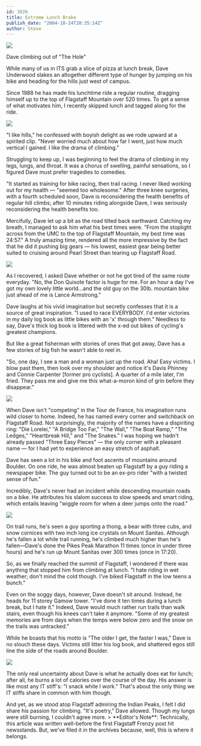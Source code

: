 ```yaml
---
id: 3026
title: Extreme Lunch Brake
publish_date: "2004-10-24T20:35:14Z"
author: Steve
---
```


![](http://lh4.ggpht.com/_zoD15FRZxcs/St-6GSjjSbI/AAAAAAAAAEA/QxbIt6-h7BE/s2400/P1010001.JPG)

Dave climbing out of "The Hole"

While many of us in ITS grab a slice of pizza at lunch break, Dave Underwood slakes an altogether different type of hunger by jumping on his bike and heading for the hills just west of campus.

Since 1988 he has made his lunchtime ride a regular routine, dragging himself up to the top of Flagstaff Mountain over 520 times. To get a sense of what motivates him, I recently skipped lunch and tagged along for the ride.

[![](http://lh3.ggpht.com/_zoD15FRZxcs/St-6HNunkXI/AAAAAAAAAEI/14mMBiijvCE/s2400/P1010002.JPG)](http://picasaweb.google.com/lh/photo/3mJL73bh7J6dbZFZ1eG5tA?feat=embedwebsite)

"I like hills," he confessed with boyish delight as we rode upward at a spirited clip. "Never worried much about how far I went, just how much vertical I gained. I like the drama of climbing."

Struggling to keep up, I was beginning to feel the drama of climbing in my legs, lungs, and throat. It was a chorus of swelling, painful sensations, so I figured Dave must prefer tragedies to comedies.

"It started as training for bike racing, then trail racing. I never liked working out for my health — "seemed too wholesome." After three knee surgeries, with a fourth scheduled soon, Dave is reconsidering the health benefits of regular hill climbs; after 10 minutes riding alongside Dave, I was seriously reconsidering the health benefits too.

Mercifully, Dave let up a bit as the road tilted back earthward. Catching my breath, I managed to ask him what his best times were. "From the stoplight across from the UMC to the top of Flagstaff Mountain, my best time was 24:57." A truly amazing time, rendered all the more impressive by the fact that he did it pushing big gears — his lowest, easiest gear being better suited to cruising around Pearl Street than tearing up Flagstaff Road.

[![](http://lh5.ggpht.com/_zoD15FRZxcs/St-6zWX49kI/AAAAAAAAAEk/jbQyeXlRk1U/s2400/P1010003.JPG)](http://picasaweb.google.com/lh/photo/7hg6y4QcPIaGOflAD2DEfQ?feat=embedwebsite)

As I recovered, I asked Dave whether or not he got tired of the same route everyday. "No, the Don Quixote factor is huge for me. For an hour a day I've got my own lovely little world…and the old guy on the 30lb. mountain bike just ahead of me is Lance Armstrong."

Dave laughs at his vivid imagination but secretly confesses that it is a source of great inspiration. "I used to race EVERYBODY. I'd enter victories in my daily log book as little bikes with an 'x' through them." Needless to say, Dave's thick log book is littered with the x-ed out bikes of cycling's greatest champions.

But like a great fisherman with stories of ones that got away, Dave has a few stories of big fish he wasn't able to reel in.

"So, one day, I see a man and a woman just up the road. Aha! Easy victims. I blow past them, then look over my shoulder and notice it's Davis Phinney and Connie Carpenter \[former pro cyclists\]. A quarter of a mile later, I'm fried. They pass me and give me this what-a-moron kind of grin before they disappear."

[![](http://lh3.ggpht.com/_zoD15FRZxcs/St-6IQWKm-I/AAAAAAAAAEQ/Z8hq_KfJ4dw/s2400/P1010005.JPG)](http://picasaweb.google.com/lh/photo/x7Ci3ls_r_Txa3aEQKrHUw?feat=embedwebsite)

When Dave isn't "competing" in the Tour de France, his imagination runs wild closer to home. Indeed, he has named every corner and switchback on Flagstaff Road. Not surprisingly, the majority of the names have a dispiriting ring: "Die Lorelei," "A Bridge Too Far," "The Wall," "The Boat Ramp," "The Ledges," "Heartbreak Hill," and "The Snakes." I was hoping we hadn't already passed "Three Easy Pieces" — the only corner with a pleasant name — for I had yet to experience an easy stretch of asphalt.

Dave has seen a lot in his bike and foot ascents of mountains around Boulder. On one ride, he was almost beaten up Flagstaff by a guy riding a newspaper bike. The guy turned out to be an ex-pro rider "with a twisted sense of fun."

Incredibly, Dave's never had an incident while descending mountain roads on a bike. He attributes his slalom success to slow speeds and smart riding, which entails leaving "wiggle room for when a deer jumps onto the road."

[![](http://lh6.ggpht.com/_zoD15FRZxcs/St-6I6kbJGI/AAAAAAAAAEU/g7iuMb0uuNI/s2400/P1010006.JPG)](http://picasaweb.google.com/lh/photo/AVwKRmXZyGYfjsaqugZzDA?feat=embedwebsite)

On trail runs, he's seen a guy sporting a thong, a bear with three cubs, and snow cornices with two inch long ice crystals on Mount Sanitas. Although he's fallen a lot while trail running, he's climbed much higher than he's fallen—Dave's done the Pikes Peak Marathon 11 times (once in under three hours) and he's run up Mount Sanitas over 300 times (once in 17:20).

So, as we finally reached the summit of Flagstaff, I wondered if there was anything that stopped him from climbing at lunch. "I hate riding in wet weather; don't mind the cold though. I've biked Flagstaff in the low teens a bunch."

Even on the soggy days, however, Dave doesn't sit around. Instead, he heads for 11 storey Gamow tower. "I've done it ten times during a lunch break, but I hate it." Indeed, Dave would much rather run trails than walk stairs, even though his knees can't take it anymore. "Some of my greatest memories are from days when the temps were below zero and the snow on the trails was untracked."

While he boasts that his motto is "The older I get, the faster I was," Dave is no slouch these days. Victims still litter his log book, and shattered egos still line the side of the roads around Boulder.

[![](http://lh5.ggpht.com/_zoD15FRZxcs/St-6J5iCtvI/AAAAAAAAAEY/1QHfhAS8OLc/s2400/P1010007.JPG)](http://picasaweb.google.com/lh/photo/B5EfTbPttK6y-jhd6QJivw?feat=embedwebsite)

The only real uncertainty about Dave is what he actually does eat for lunch; after all, he burns a lot of calories over the course of the day. His answer is like most any IT stiff's: "I snack while I work." That's about the only thing we IT stiffs share in common with him though.

And yet, as we stood atop Flagstaff admiring the Indian Peaks, I felt I did share his passion for climbing. "It's poetry," Dave allowed. Though my lungs were still burning, I couldn't agree more. > \*\*Editor's Note\*\*: Technically, this article was written well-before the first Flagstaff Frenzy post hit newsstands. But, we've filed it in the archives because, well, this is where it belongs.
